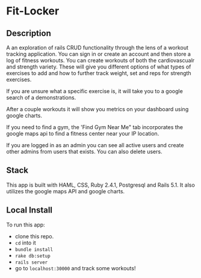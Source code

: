 # Fit-Locker

## Description

A an exploration of rails CRUD functionality through the lens of a workout tracking application. You can sign in or create an account and then store a log of fitness workouts. You can create workouts of both the cardiovascualr and strength variety. These will give you different options of what types of exercises to add and how to further track weight, set and reps for strength exercises.

If you are unsure what a specific exercise is, it will take you to a google search of a demonstrations.

After a couple workouts it will show you metrics on your dashboard using google charts.

If you need to find a gym, the 'Find Gym Near Me" tab incorporates the google maps api to find a fitness center near your IP location.

If you are logged in as an admin you can see all active users and create other admins from users that exists. You can also delete users.

## Stack

This app is built with HAML, CSS, Ruby 2.4.1, Postgresql and Rails 5.1. It also utilizes the google maps API and google charts.

## Local Install

To run this app:

* clone this repo.
* ```cd``` into it
* ```bundle install``` 
* ```rake db:setup```  
* ```rails server```
* go to ```localhost:30000``` and track some workouts!

